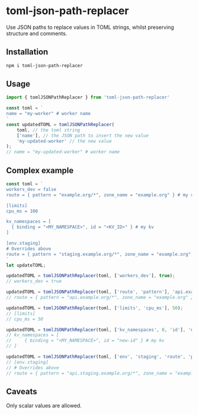 # toml-json-path-replacer
Use JSON paths to replace values in TOML strings, whilst preserving structure and comments.

## Installation
```bash
npm i toml-json-path-replacer
```

## Usage
```javascript
import { tomlJSONPathReplacer } from 'toml-json-path-replacer'

const toml = `
name = "my-worker" # worker name
`
const updatedTOML = tomlJSONPathReplacer(
    toml, // the toml string
    ['name'], // the JSON path to insert the new value
    'my-updated-worker' // the new value
);
// name = "my-updated-worker" # worker name
```

## Complex example 
```javascript
const toml = `
workers_dev = false
route = { pattern = "example.org/*", zone_name = "example.org" } # my route

[limits]
cpu_ms = 100

kv_namespaces = [
  { binding = "<MY_NAMESPACE>", id = "<KV_ID>" } # my kv
]

[env.staging]
# Overrides above
route = { pattern = "staging.example.org/*", zone_name = "example.org" }
`
let updateTOML;

updatedTOML = tomlJSONPathReplacer(toml, ['workers_dev'], true);
// workers_dev = true

updatedTOML = tomlJSONPathReplacer(toml, ['route', 'pattern'], 'api.example.org/*');
// route = { pattern = "api.example.org/*", zone_name = "example.org" } # my route

updatedTOML = tomlJSONPathReplacer(toml, ['limits', 'cpu_ms'], 50);
// [limits]
// cpu_ms = 50

updatedTOML = tomlJSONPathReplacer(toml, ['kv_namespaces', 0, 'id'], 'new-id');
// kv_namespaces = [
//     { binding = "<MY_NAMESPACE>", id = "new-id" } # my kv
// ]

updatedTOML = tomlJSONPathReplacer(toml, ['env', 'staging', 'route', 'pattern'], 'api.staging.example.org/*');
// [env.staging]
// # Overrides above
// route = { pattern = "api.staging.example.org/*", zone_name = "example.org" }
```

## Caveats
Only scalar values are allowed.
